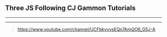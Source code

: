 ## Three JS Following CJ Gammon Tutorials

--------------------------
--------------------------

> https://www.youtube.com/channel/UCFbkyvvsEQn7AmQO6_G5J-A
